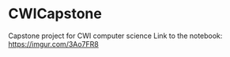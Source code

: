 # CWICapstone
Capstone project for CWI computer science
Link to the notebook:
https://imgur.com/3Ao7FR8

